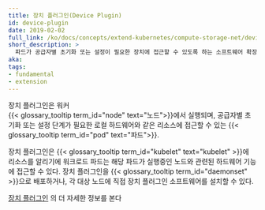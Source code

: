 ```yaml
---
title: 장치 플러그인(Device Plugin)
id: device-plugin
date: 2019-02-02
full_link: /ko/docs/concepts/extend-kubernetes/compute-storage-net/device-plugins/
short_description: >
  파드가 공급자별 초기화 또는 설정이 필요한 장치에 접근할 수 있도록 하는 소프트웨어 확장
aka:
tags:
- fundamental
- extension
---
```

 장치 플러그인은 워커\
 {{< glossary_tooltip term_id="node" text="노드">}}에서 실행되며,
 공급자별 초기화 또는 설정 단계가 필요한 로컬 하드웨어와
 같은 리소스에 접근할 수 있는
 {{< glossary_tooltip term_id="pod" text="파드">}}.

<!--more-->

장치 플러그인은 {{< glossary_tooltip term_id="kubelet" text="kubelet" >}}에
리소스를 알리기에 워크로드 파드는 해당 파드가 실행중인
노드와 관련된 하드웨어 기능에 접근할 수 있다.
장치 플러그인을 {{< glossary_tooltip term_id="daemonset" >}}으로 배포하거나,
각 대상 노드에 직접 장치 플러그인 소프트웨어를 설치할 수 있다.

[장치 플러그인](/ko/docs/concepts/extend-kubernetes/compute-storage-net/device-plugins/)
의 더 자세한 정보를
본다
